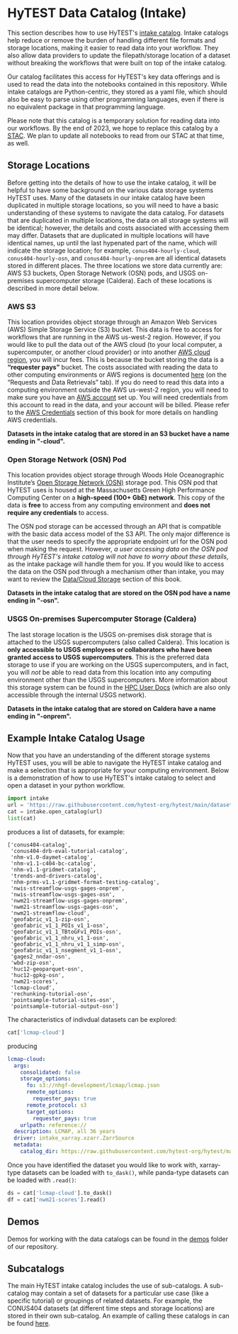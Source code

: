 # HyTEST Data Catalog (Intake)
This section describes how to use HyTEST's [intake catalog](https://intake.readthedocs.io/en/latest/catalog.html). Intake catalogs help reduce or remove the burden of handling different file formats and storage locations, making it easier to read data into your workflow. They also allow data providers to update the filepath/storage location of a dataset without breaking the workflows that were built on top of the intake catalog.

Our catalog facilitates this access for HyTEST's key data offerings and is used to read the data into the notebooks contained in this repository. While intake catalogs are Python-centric, they stored as a yaml file, which should also be easy to parse using other programming languages, even if there is no equivalent package in that programming language.

Please note that this catalog is a temporary solution for reading data into our workflows. By the end of 2023, we hope to replace this catalog by a [STAC](https://stacspec.org/en). We plan to update all notebooks to read from our STAC at that time, as well.

## Storage Locations
Before getting into the details of how to use the intake catalog, it will be helpful to have some background on the various data storage systems HyTEST uses. Many of the datasets in our intake catalog have been duplicated in multiple storage locations, so you will need to have a basic understanding of these systems to navigate the data catalog. For datasets that are duplicated in multiple locations, the data on all storage systems will be identical; however, the details and costs associated with accessing them may differ. Datasets that are duplicated in multiple locations will have identical names, up until the last hypenated part of the name, which will indicate the storage location; for example, `conus404-hourly-cloud`, `conus404-hourly-osn`, and `conus404-hourly-onprem` are all identical datasets stored in different places. The three locations we store data currently are: AWS S3 buckets, Open Storage Network (OSN) pods, and USGS on-premises supercomputer storage (Caldera). Each of these locations is described in more detail below.

### AWS S3
This location provides object storage through an Amazon Web Services (AWS) Simple Storage Service (S3) bucket. This data is free to access for workflows that are running in the AWS us-west-2 region. However, if you would like to pull the data out of the AWS cloud (to your local computer, a supercomputer, or another cloud provider) or into another [AWS cloud region](https://docs.aws.amazon.com/AmazonRDS/latest/UserGuide/Concepts.RegionsAndAvailabilityZones.html), you will incur fees. This is because the bucket storing the data is a **“requester pays”** bucket. The costs associated with reading the data to other computing environments or AWS regions is documented [here](https://aws.amazon.com/s3/pricing/) (on the “Requests and Data Retrievals” tab). If you do need to read this data into a computing environment outside the AWS us-west-2 region, you will need to make sure you have an [AWS account](https://aws.amazon.com/account/) set up. You will need credentials from this account to read in the data, and your account will be billed. Please refer to the [AWS Credentials](../environment_set_up/Help_AWS_Credentials.ipynb) section of this book for more details on handling AWS credentials.

**Datasets in the intake catalog that are stored in an S3 bucket have a name ending in "-cloud".**

### Open Storage Network (OSN) Pod
This location provides object storage through Woods Hole Oceanographic Institute’s [Open Storage Network (OSN)](https://www.openstoragenetwork.org/) storage pod. This OSN pod that HyTEST uses is housed at the Massachusetts Green High Performance Computing Center on a **high-speed (100+ GbE) network**. This copy of the data is **free** to access from any computing environment and **does not require any credentials** to access.

The OSN pod storage can be accessed through an API that is compatible with the basic data access model of the S3 API. The only major difference is that the user needs to specify the appropriate endpoint url for the OSN pod when making the request. However, *a user accessing data on the OSN pod through HyTEST's intake catalog will not have to worry about these details*, as the intake package will handle them for you. If you would like to access the data on the OSN pod through a mechanism other than intake, you may want to review the [Data/Cloud Storage](../essential_reading/DataSources/Data_S3.md) section of this book.

**Datasets in the intake catalog that are stored on the OSN pod have a name ending in "-osn".**
 
### USGS On-premises Supercomputer Storage (Caldera)
The last storage location is the USGS on-premises disk storage that is attached to the USGS supercomputers (also called Caldera). This location is **only accessible to USGS employees or collaborators who have been granted access to USGS supercomputers**. This is the preferred data storage to use if you are working on the USGS supercomputers, and in fact, you will *not* be able to read data from this location into any computing environment other than the USGS supercomputers. More information about this storage system can be found in the [HPC User Docs](https://hpcportal.cr.usgs.gov/hpc-user-docs/supercomputers/caldera.html) (which are also only accessible through the internal USGS network).

**Datasets in the intake catalog that are stored on Caldera have a name ending in "-onprem".**

## Example Intake Catalog Usage
Now that you have an understanding of the different storage systems HyTEST uses, you will be able to navigate the HyTEST intake catalog and make a selection that is appropriate for your computing environment. Below is a demonstration of how to use HyTEST's intake catalog to select and open a dataset in your python workflow.

```python
import intake
url = 'https://raw.githubusercontent.com/hytest-org/hytest/main/dataset_catalog/hytest_intake_catalog.yml'
cat = intake.open_catalog(url)
list(cat)
```
produces a list of datasets, for example:
```
['conus404-catalog',
 'conus404-drb-eval-tutorial-catalog',
 'nhm-v1.0-daymet-catalog',
 'nhm-v1.1-c404-bc-catalog',
 'nhm-v1.1-gridmet-catalog',
 'trends-and-drivers-catalog',
 'nhm-prms-v1.1-gridmet-format-testing-catalog',
 'nwis-streamflow-usgs-gages-onprem',
 'nwis-streamflow-usgs-gages-osn',
 'nwm21-streamflow-usgs-gages-onprem',
 'nwm21-streamflow-usgs-gages-osn',
 'nwm21-streamflow-cloud',
 'geofabric_v1_1-zip-osn',
 'geofabric_v1_1_POIs_v1_1-osn',
 'geofabric_v1_1_TBtoGFv1_POIs-osn',
 'geofabric_v1_1_nhru_v1_1-osn',
 'geofabric_v1_1_nhru_v1_1_simp-osn',
 'geofabric_v1_1_nsegment_v1_1-osn',
 'gages2_nndar-osn',
 'wbd-zip-osn',
 'huc12-geoparquet-osn',
 'huc12-gpkg-osn',
 'nwm21-scores',
 'lcmap-cloud',
 'rechunking-tutorial-osn',
 'pointsample-tutorial-sites-osn',
 'pointsample-tutorial-output-osn']
 ```
 The characteristics of indivdual datasets can be explored:
```python
cat['lcmap-cloud']
```
producing
```yaml
lcmap-cloud:
  args:
    consolidated: false
    storage_options:
      fo: s3://nhgf-development/lcmap/lcmap.json
      remote_options:
        requester_pays: true
      remote_protocol: s3
      target_options:
        requester_pays: true
    urlpath: reference://
  description: LCMAP, all 36 years
  driver: intake_xarray.xzarr.ZarrSource
  metadata:
    catalog_dir: https://raw.githubusercontent.com/hytest-org/hytest/main/dataset_catalog
 ```
 
Once you have identified the dataset you would like to work with, xarray-type datasets can be loaded with `to_dask()`, while panda-type datasets can be loaded with `.read()`:
```python
ds = cat['lcmap-cloud'].to_dask()
df = cat['nwm21-scores'].read()
```

## Demos
Demos for working with the data catalogs can be found in the [demos](https://github.com/hytest-org/hytest/tree/main/dataset_catalog/demos) folder of our repository.

## Subcatalogs
The main HyTEST intake catalog includes the use of sub-catalogs. A sub-catalog may contain a set of datasets for a particular use case (like a specific tutorial) or groupings of related datasets. For example, the CONUS404 datasets (at different time steps and storage locations) are stored in their own sub-catalog. An example of calling these catalogs in can be found [here](./subcatalogs/README.md). 

